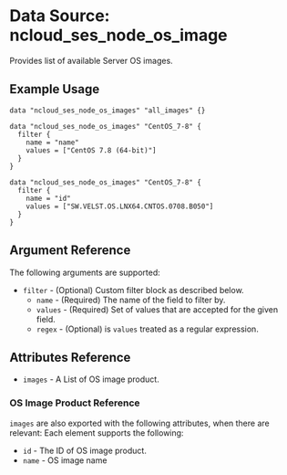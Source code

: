 # Data Source: ncloud_ses_node_os_image

Provides list of available Server OS images.

## Example Usage

```hcl
data "ncloud_ses_node_os_images" "all_images" {}

data "ncloud_ses_node_os_images" "CentOS_7-8" {
  filter {
    name = "name"
    values = ["CentOS 7.8 (64-bit)"]
  }
}

data "ncloud_ses_node_os_images" "CentOS_7-8" {
  filter {
    name = "id"
    values = ["SW.VELST.OS.LNX64.CNTOS.0708.B050"]
  }
}
```

## Argument Reference
The following arguments are supported:

* `filter` - (Optional) Custom filter block as described below.
    * `name` - (Required) The name of the field to filter by.
    * `values` - (Required) Set of values that are accepted for the given field.
    * `regex` - (Optional) is `values` treated as a regular expression.

## Attributes Reference

* `images` - A List of OS image product.

### OS Image Product Reference
`images` are also exported with the following attributes, when there are relevant: Each element supports the following:

* `id` - The ID of OS image product.
* `name` - OS image name